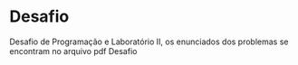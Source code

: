 # Desafio
Desafio de Programação e Laboratório II, os enunciados dos problemas se encontram no arquivo pdf Desafio
